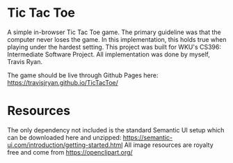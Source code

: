 # Tic Tac Toe
A simple in-browser Tic Tac Toe game. The primary guideline was that the computer never loses the game. In this implementation, this holds true when playing under the hardest setting. This project was built for WKU's CS396: Intermediate Software Project. All implementation was done by myself, Travis Ryan.

The game should be live through Github Pages here: https://travisjryan.github.io/TicTacToe/

# Resources
The only dependency not included is the standard Semantic UI setup which can be downloaded here and unzipped: https://semantic-ui.com/introduction/getting-started.html
All image resources are royalty free and come from https://openclipart.org/


